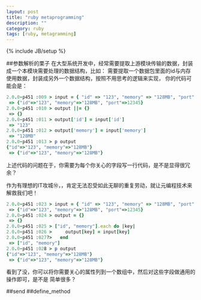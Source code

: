 ```yaml
---
layout: post
title: "ruby metaprogramming"
description: ""
category: ruby
tags: [ruby, metagramming]
---
```

{% include JB/setup %}

##参数解析的栗子
在大型系统开发中，经常需要提取上游模块传输的数据，封装成一个本模块需要处理的数据结构，比如：
需要提取一个数据包里面的id与内存使用数据，封装成另外一个数据结构，按照不用思考的逻辑来实现，
你的代码可能会是：


```ruby
2.0.0-p451 :009 > input = { "id" => "123", "memory" => "128MB", "port" => 12345 }
 => {"id"=>"123", "memory"=>"128MB", "port"=>12345}
2.0.0-p451 :010 > output ||= {}
 => {}
2.0.0-p451 :011 > output['id'] = input['id']
 => "123"
2.0.0-p451 :012 > output['memory'] = input['memory']
 => "128MB"
2.0.0-p451 :013 > p output
{"id"=>"123", "memory"=>"128MB"}
 => {"id"=>"123", "memory"=>"128MB"}

```

上述代码的问题在于，你需要为每个你关心的字段写一行代码，是不是显得很冗余？


作为有理想的IT攻城⑩，，肯定无法忍受如此无聊的重复劳动，就让元编程技术来解救我们吧！


```ruby
2.0.0-p451 :023 > input = { "id" => "123", "memory" => "128MB", "port" => 12345 }
 => {"id"=>"123", "memory"=>"128MB", "port"=>12345}
2.0.0-p451 :024 > output = {}
 => {}
2.0.0-p451 :025 > ["id", "memory"].each do |key|
2.0.0-p451 :026 >     output[key] = input[key]
2.0.0-p451 :027?>   end
 => ["id", "memory"]
2.0.0-p451 :028 > p output
{"id"=>"123", "memory"=>"128MB"}
 => {"id"=>"123", "memory"=>"128MB"}
```

看到了没，你可以将你需要关心的属性列到一个数组中，然后对这些字段做通用的操作即可，是不是
简单很多？


##send
##define_method



